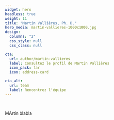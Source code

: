 ```yaml
---
widget: hero
headless: true
weight: 11
title: "Martin Vallières, Ph. D."
hero_media: martin-vallieres-1000x1000.jpg
design:
  columns: "2"
  css_style: null
  css_class: null

cta:
  url: author/martin-vallieres
  label: Consultez le profil de Martin Vallières
  icon_pack: far
  icon: address-card

cta_alt:
  url: team
  label: Rencontrez l'équipe
---
```

<br>

MArtin blabla
